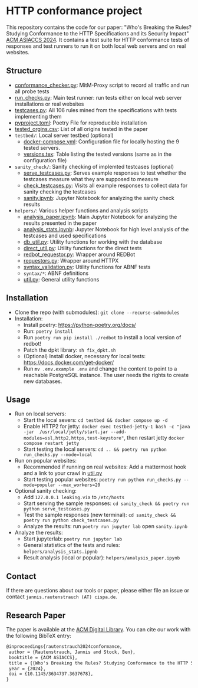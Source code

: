 # HTTP conformance project
This repository contains the code for our paper: "Who's Breaking the Rules? Studying Conformance to the HTTP Specifications and its Security Impact" [ACM ASIACCS 2024](https://swag.cispa.saarland/papers/rautenstrauch2024conformance.pdf).
It contains a test suite for HTTP conformance tests of responses and test runners to run it on both local web servers and on real websites.

## Structure
- [conformance_checker.py](conformance_checker.py): MitM-Proxy script to record all traffic and run all probe tests
- [run_checks.py](run_checks.py): Main test runner: run tests either on local web server installations or real websites
- [testcases.py](testcases.py): All 106 rules mined from the specifications with tests implementing them
- [pyproject.toml](pyproject.toml): Poetry File for reproducible installation
- [tested_orgins.csv](tested_origins.csv): List of all origins tested in the paper
- `testbed/`: Local server testbed (optional)
    - [docker-compose.yml](testbed/docker-compose.yml): Configuration file for locally hosting the 9 tested servers.
    - [versions.tex](testbed/versions.tex): Table listing the tested versions (same as in the configuration file)
- `sanity_check/`: Sanity checking of implemted testcases (optional)
    - [serve_testcases.py](sanity_check/serve_testcases.py): Serves example responses to test whether the testcases measure what they are supposed to measure
    - [check_testcases.py](sanity_check/check_testcases.py): Visits all example responses to collect data for sanity checking the testcases
    - [sanity.ipynb](sanity_check/sanity.ipynb): Jupyter Notebook for analyzing the sanity check results
- `helpers/`: Various helper functions and analysis scripts
    - [analysis_paper.ipynb](helpers/analysis_paper.ipynb): Main Jupyter Notebook for analyzing the results presented in the paper
    - [analysis_stats.ipynb](helpers/analysis_stats.ipynb): Jupyter Notebook for high level analysis of the testcases and used specifications
    - [db_util.py](helpers/db_util.py): Utility functions for working with the database
    - [direct_util.py](helpers/direct_util.py): Utility functions for the direct tests
    - [redbot_requestor.py](helpers/redbot_requestor.py): Wrapper around REDBot
    - [requestors.py](helpers/requestors.py): Wrapper around HTTPX
    - [syntax_validation.py](helpers/syntax_validation.py): Utility functions for ABNF tests
    - `syntax/*`: ABNF definitions
    - [util.py](helpers/util.py): General utility functions

## Installation
- Clone the repo (with submodules): `git clone --recurse-submodules`
- Installation:
    - Install poetry: https://python-poetry.org/docs/
    - Run: `poetry install`
    - Run `poetry run pip install ./redbot` to install a local version of redbot!
    - Patch the dpkt library: `sh fix_dpkt.sh`
    - (Optional) Install docker, necessary for local tests: https://docs.docker.com/get-docker/
    - Run `mv .env.example .env` and change the content to point to a reachable PostgreSQL instance. The user needs the rights to create new databases.

## Usage
- Run on local servers:
    - Start the local severs: `cd testbed && docker compose up -d`
    - Enable HTTP2 for jetty: `docker exec testbed-jetty-1 bash -c "java -jar  /usr/local/jetty/start.jar --add-modules=ssl,http2,https,test-keystore"`, then restart jetty `docker compose restart jetty`
    - Start testing the local servers: `cd .. && poetry run python run_checks.py --mode=local`
- Run on popular websites:
    - Recommended if running on real websites: Add a mattermost hook and a link to your crawl in [util.py](helpers/util.py)
    - Start testing popular websites: `poetry run python run_checks.py --mode=popular --max_workers=20`
- Optional sanity checking:
    - Add `127.0.0.1 leaking.via` to `/etc/hosts`
    - Start serving the sample responses: `cd sanity_check && poetry run python serve_testcases.py`
    - Test the sample responses (new terminal): `cd sanity_check && poetry run python check_testcases.py`
    - Analyze the results: run `poetry run jupyter lab` open `sanity.ipynb`
- Analyze the results:
    - Start jupyterlab: `poetry run jupyter lab`
    - General statistics of the tests and rules: `helpers/analysis_stats.ipynb`
    - Result analysis (local or popular): `helpers/analysis_paper.ipynb`


## Contact

If there are questions about our tools or paper, please either file an issue or contact `jannis.rautenstrauch (AT) cispa.de`.

## Research Paper

The paper is available at the [ACM Digital Library](https://dl.acm.org/doi/10.1145/3634737.3637678). 
You can cite our work with the following BibTeX entry:
```latex
@inproceedings{rautenstrauch2024conformance,
 author = {Rautenstrauch, Jannis and Stock, Ben},
 booktitle = {ACM ASIACCS},
 title = {{Who's Breaking the Rules? Studying Conformance to the HTTP Specifications and its Security Impact}},
 year = {2024},
 doi = {10.1145/3634737.3637678},
}
